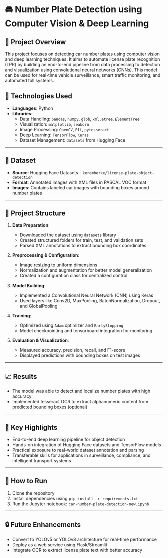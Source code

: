 
# 🚘 Number Plate Detection using Computer Vision & Deep Learning

## 📌 Project Overview
This project focuses on detecting car number plates using computer vision and deep learning techniques. It aims to automate license plate recognition (LPR) by building an end-to-end pipeline from data processing to detection and visualization using convolutional neural networks (CNNs). This model can be used for real-time vehicle surveillance, smart traffic monitoring, and automated toll systems.

## 🧠 Technologies Used
- **Languages**: Python
- **Libraries**:
  - Data Handling: `pandas`, `numpy`, `glob`, `xml.etree.ElementTree`
  - Visualization: `matplotlib`, `seaborn`
  - Image Processing: `OpenCV`, `PIL`, `pytesseract`
  - Deep Learning: `TensorFlow`, `Keras`
  - Dataset Management: `datasets` from Hugging Face

---

## 🧾 Dataset
- **Source**: Hugging Face Datasets - `keremberke/license-plate-object-detection`
- **Format**: Annotated images with XML files in PASCAL VOC format
- **Images**: Contains labeled car images with bounding boxes around number plates

---

## 🔧 Project Structure
1. **Data Preparation**:
   - Downloaded the dataset using `datasets` library
   - Created structured folders for train, test, and validation sets
   - Parsed XML annotations to extract bounding box coordinates

2. **Preprocessing & Configuration**:
   - Image resizing to uniform dimensions
   - Normalization and augmentation for better model generalization
   - Created a configuration class for centralized control

3. **Model Building**:
   - Implemented a Convolutional Neural Network (CNN) using Keras
   - Used layers like Conv2D, MaxPooling, BatchNormalization, Dropout, and GlobalPooling

4. **Training**:
   - Optimized using `Adam` optimizer and `EarlyStopping`
   - Model checkpointing and tensorboard integration for monitoring

5. **Evaluation & Visualization**:
   - Measured accuracy, precision, recall, and F1-score
   - Displayed predictions with bounding boxes on test images

---

## 📈 Results
- The model was able to detect and localize number plates with high accuracy
- Implemented tesseract OCR to extract alphanumeric content from predicted bounding boxes (optional)

---

## 🚀 Key Highlights
- End-to-end deep learning pipeline for object detection
- Hands-on integration of Hugging Face datasets and TensorFlow models
- Practical exposure to real-world dataset annotation and parsing
- Transferable skills for applications in surveillance, compliance, and intelligent transport systems

---

## 📌 How to Run
1. Clone the repository
2. Install dependencies using `pip install -r requirements.txt`
3. Run the Jupyter notebook: `car-number-plate-detection-new.ipynb`

---

## 🔒 Future Enhancements
- Convert to YOLOv5 or YOLOv8 architecture for real-time performance
- Deploy as a web service using Flask/Streamlit
- Integrate OCR to extract license plate text with better accuracy

